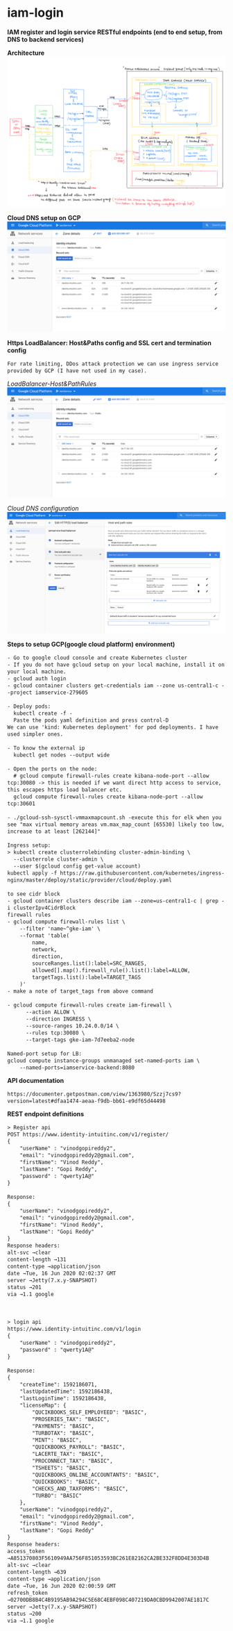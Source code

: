 # iam-login
**IAM register and login service RESTful endpoints (end to end setup, from DNS to backend services)**

**Architecture**
![alt text](https://github.com/vinodgopireddy2/iam-login/blob/master/screenshots/iam_login_service_architecture.png)

**Cloud DNS setup on GCP**
![alt text](https://github.com/vinodgopireddy2/iam-login/blob/master/screenshots/Cloud%20DNS%20configuration.png)

**Https LoadBalancer: Host&Paths config and SSL cert and termination config**
```
For rate limiting, DDos attack protection we can use ingress service provided by GCP (I have not used in my case).
```
*LoadBalancer-Host&PathRules*
![alt text](https://github.com/vinodgopireddy2/iam-login/blob/master/screenshots/Cloud%20DNS%20configuration.png)

*Cloud DNS configuration*
![alt text](https://github.com/vinodgopireddy2/iam-login/blob/master/screenshots/LoadBalancer-Host%26PathRules.png)

**Steps to setup GCP(google cloud platform) environment)**
```
- Go to google cloud console and create Kubernetes cluster
- If you do not have gcloud setup on your local machine, install it on your local machine.
- gcloud auth login
- gcloud container clusters get-credentials iam --zone us-central1-c --project iamservice-279605

- Deploy pods:
  kubectl create -f -
  Paste the pods yaml definition and press control-D
We can use 'kind: Kubernetes deployment' for pod deployments. I have used simpler ones.

- To know the external ip
  kubectl get nodes --output wide

- Open the ports on the node:
  # gcloud compute firewall-rules create kibana-node-port --allow tcp:30080 -> this is needed if we want direct http access to service, this escapes https load balancer etc.
  gcloud compute firewall-rules create kibana-node-port --allow tcp:30601

- ./gcloud-ssh-sysctl-vmmaxmapcount.sh -execute this for elk when you see "max virtual memory areas vm.max_map_count [65530] likely too low, increase to at least [262144]"

Ingress setup:
> kubectl create clusterrolebinding cluster-admin-binding \
  --clusterrole cluster-admin \
  --user $(gcloud config get-value account)
kubectl apply -f https://raw.githubusercontent.com/kubernetes/ingress-nginx/master/deploy/static/provider/cloud/deploy.yaml

to see cidr block
- gcloud container clusters describe iam --zone=us-central1-c | grep -i clusterIpv4CidrBlock
firewall rules
- gcloud compute firewall-rules list \
    --filter 'name~^gke-iam' \
    --format 'table(
        name,
        network,
        direction,
        sourceRanges.list():label=SRC_RANGES,
        allowed[].map().firewall_rule().list():label=ALLOW,
        targetTags.list():label=TARGET_TAGS
    )'
- make a note of target_tags from above command

- gcloud compute firewall-rules create iam-firewall \
      --action ALLOW \
      --direction INGRESS \
      --source-ranges 10.24.0.0/14 \
      --rules tcp:30080 \
      --target-tags gke-iam-7d7eeba2-node

Named-port setup for LB:
gcloud compute instance-groups unmanaged set-named-ports iam \
    --named-ports=iamservice-backend:8080
```
**API documentation**
```
https://documenter.getpostman.com/view/1363980/Szzj7cs9?version=latest#dfaa1474-aeaa-f9db-bb61-e9df65d44498
```

**REST endpoint definitions**
```
> Register api
POST https://www.identity-intuitinc.com/v1/register/
{
	"userName" : "vinodgopireddy2",
	"email": "vinodgopireddy2@gmail.com",
	"firstName": "Vinod Reddy",
	"lastName": "Gopi Reddy",
	"password" : "qwerty1A@"
}

Response:
{
    "userName": "vinodgopireddy2",
    "email": "vinodgopireddy2@gmail.com",
    "firstName": "Vinod Reddy",
    "lastName": "Gopi Reddy"
}
Response headers:
alt-svc →clear
content-length →131
content-type →application/json
date →Tue, 16 Jun 2020 02:02:37 GMT
server →Jetty(7.x.y-SNAPSHOT)
status →201
via →1.1 google



> login api
https://www.identity-intuitinc.com/v1/login
{
	"userName" : "vinodgopireddy2",
	"password" : "qwerty1A@"
}

Response:
{
    "createTime": 1592186071,
    "lastUpdatedTime": 1592186438,
    "lastLoginTime": 1592186438,
    "licenseMap": {
        "QUCIKBOOKS_SELF_EMPLOYEED": "BASIC",
        "PROSERIES_TAX": "BASIC",
        "PAYMENTS": "BASIC",
        "TURBOTAX": "BASIC",
        "MINT": "BASIC",
        "QUICKBOOKS_PAYROLL": "BASIC",
        "LACERTE_TAX": "BASIC",
        "PROCONNECT_TAX": "BASIC",
        "TSHEETS": "BASIC",
        "QUICKBOOKS_ONLINE_ACCOUNTANTS": "BASIC",
        "QUICKBOOKS": "BASIC",
        "CHECKS_AND_TAXFORMS": "BASIC",
        "TURBO": "BASIC"
    },
    "userName": "vinodgopireddy2",
    "email": "vinodgopireddy2@gmail.com",
    "firstName": "Vinod Reddy",
    "lastName": "Gopi Reddy"
}
Response headers:
access_token →A851370803F5610949AA756F851053593BC261E82162CA2BE332F8DD4E303D4B
alt-svc →clear
content-length →639
content-type →application/json
date →Tue, 16 Jun 2020 02:00:59 GMT
refresh_token →02700DB8B4C4B9195AB9A294C5E68C4EBF098C407219DA0CBD9942007AE1817C
server →Jetty(7.x.y-SNAPSHOT)
status →200
via →1.1 google
```
